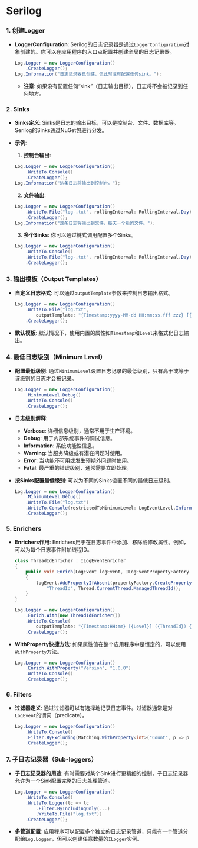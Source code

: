 # Serilog

### 1. 创建Logger

- **LoggerConfiguration**: Serilog的日志记录器是通过`LoggerConfiguration`对象创建的。你可以在应用程序的入口点配置并创建全局的日志记录器。
  
  ```csharp
  Log.Logger = new LoggerConfiguration()
      .CreateLogger();
  Log.Information("日志记录器已创建，但此时没有配置任何sink。");
  ```

  - **注意**: 如果没有配置任何“sink”（日志输出目标），日志将不会被记录到任何地方。

### 2. Sinks

- **Sinks定义**: Sinks是日志的输出目标，可以是控制台、文件、数据库等。Serilog的Sinks通过NuGet包进行分发。

- **示例**:
  
  1. **控制台输出**:
  
    ```csharp
    Log.Logger = new LoggerConfiguration()
        .WriteTo.Console()
        .CreateLogger();
    Log.Information("这条日志将输出到控制台。");
    ```

  2. **文件输出**:
  
    ```csharp
    Log.Logger = new LoggerConfiguration()
        .WriteTo.File("log-.txt", rollingInterval: RollingInterval.Day)
        .CreateLogger();
    Log.Information("这条日志将输出到文件，每天一个新的文件。");
    ```

  3. **多个Sinks**: 你可以通过链式调用配置多个Sinks。
  
    ```csharp
    Log.Logger = new LoggerConfiguration()
        .WriteTo.Console()
        .WriteTo.File("log-.txt", rollingInterval: RollingInterval.Day)
        .CreateLogger();
    ```

### 3. 输出模板（Output Templates）

- **自定义日志格式**: 可以通过`outputTemplate`参数来控制日志输出格式。

  ```csharp
  Log.Logger = new LoggerConfiguration()
      .WriteTo.File("log.txt", 
          outputTemplate: "{Timestamp:yyyy-MM-dd HH:mm:ss.fff zzz} [{Level:u3}] {Message:lj}{NewLine}{Exception}")
      .CreateLogger();
  ```

- **默认模板**: 默认情况下，使用内置的属性如`Timestamp`和`Level`来格式化日志输出。

### 4. 最低日志级别（Minimum Level）

- **配置最低级别**: 通过`MinimumLevel`设置日志记录的最低级别，只有高于或等于该级别的日志才会被记录。

  ```csharp
  Log.Logger = new LoggerConfiguration()
      .MinimumLevel.Debug()
      .WriteTo.Console()
      .CreateLogger();
  ```

- **日志级别解释**:
  
  - **Verbose**: 详细信息级别，通常不用于生产环境。
  - **Debug**: 用于内部系统事件的调试信息。
  - **Information**: 系统功能性信息。
  - **Warning**: 当服务降级或有潜在问题时使用。
  - **Error**: 当功能不可用或发生预期外问题时使用。
  - **Fatal**: 最严重的错误级别，通常需要立即处理。

- **按Sinks配置最低级别**: 可以为不同的Sinks设置不同的最低日志级别。

  ```csharp
  Log.Logger = new LoggerConfiguration()
      .MinimumLevel.Debug()
      .WriteTo.File("log.txt")
      .WriteTo.Console(restrictedToMinimumLevel: LogEventLevel.Information)
      .CreateLogger();
  ```

### 5. Enrichers

- **Enrichers作用**: Enrichers用于在日志事件中添加、移除或修改属性。例如，可以为每个日志事件附加线程ID。

  ```csharp
  class ThreadIdEnricher : ILogEventEnricher
  {
      public void Enrich(LogEvent logEvent, ILogEventPropertyFactory propertyFactory)
      {
          logEvent.AddPropertyIfAbsent(propertyFactory.CreateProperty(
              "ThreadId", Thread.CurrentThread.ManagedThreadId));
      }
  }

  Log.Logger = new LoggerConfiguration()
      .Enrich.With(new ThreadIdEnricher())
      .WriteTo.Console(
          outputTemplate: "{Timestamp:HH:mm} [{Level}] ({ThreadId}) {Message}{NewLine}{Exception}")
      .CreateLogger();
  ```

- **WithProperty快捷方法**: 如果属性值在整个应用程序中是恒定的，可以使用`WithProperty`方法。

  ```csharp
  Log.Logger = new LoggerConfiguration()
      .Enrich.WithProperty("Version", "1.0.0")
      .WriteTo.Console()
      .CreateLogger();
  ```

### 6. Filters

- **过滤器定义**: 通过过滤器可以有选择地记录日志事件。过滤器通常是对`LogEvent`的谓词（predicate）。

  ```csharp
  Log.Logger = new LoggerConfiguration()
      .WriteTo.Console()
      .Filter.ByExcluding(Matching.WithProperty<int>("Count", p => p < 10))
      .CreateLogger();
  ```

### 7. 子日志记录器（Sub-loggers）

- **子日志记录器的用途**: 有时需要对某个Sink进行更精细的控制，子日志记录器允许为一个Sink配置完整的日志处理管道。

  ```csharp
  Log.Logger = new LoggerConfiguration()
      .WriteTo.Console()
      .WriteTo.Logger(lc => lc
          .Filter.ByIncludingOnly(...)
          .WriteTo.File("log.txt"))
      .CreateLogger();
  ```

- **多管道配置**: 应用程序可以配置多个独立的日志记录管道，只能有一个管道分配给`Log.Logger`，但可以创建任意数量的`ILogger`实例。

